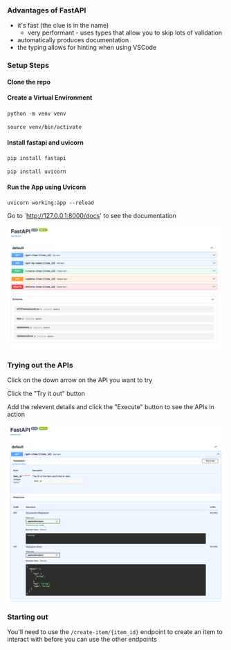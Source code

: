 ### Advantages of FastAPI

- it's fast (the clue is in the name)
  - very performant - uses types that allow you to skip lots of validation
- automatically produces documentation
- the typing allows for hinting when using VSCode

### Setup Steps

#### Clone the repo

#### Create a Virtual Environment

`python -m venv venv`

`source venv/bin/activate`

#### Install fastapi and uvicorn

`pip install fastapi`

`pip install uvicorn`

#### Run the App using Uvicorn

`uvicorn working:app --reload`

Go to `http://127.0.0.1:8000/docs' to see the documentation

![FastAPIDocs](image.png)

### Trying out the APIs

Click on the down arrow on the API you want to try

Click the "Try it out" button

Add the relevent details and click the "Execute" button to see the APIs in action

![Alt text](image-1.png)

### Starting out

You'll need to use the `/create-item/{item_id}` endpoint to create an item to interact with before you can use the other endpoints
